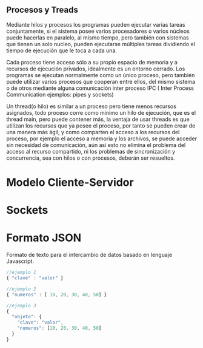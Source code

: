 ## Procesos y Treads

Mediante hilos y procesos los programas pueden ejecutar varias tareas conjuntamente, si el sistema posee varios procesadores o varios núcleos puede hacerlas en paralelo, al mismo tiempo, pero también con sistemas que tienen un solo nucleo, pueden ejecutarse múltiples tareas dividiendo el tiempo de ejecución que le toca a cada una.

Cada proceso tiene acceso sólo a su propio espacio de memoria y a recursos de ejecución privados, idealmente es un entorno cerrado. Los programas se ejecutan normalmente como un único proceso, pero también puede utilizar varios procesos que cooperan entre ellos,  del mismo sistema o  de otros mediante alguna comunicación inter proceso IPC ( Inter Process Communication ejemplos: pipes y sockets)

Un thread(o hilo) es similar a un proceso pero tiene menos recursos asignados, todo proceso corre como mínimo un hilo de ejecución, que es el thread main, pero puede contener más, la ventaja de usar threads es que utilizan los recursos que ya posee el proceso, por tanto se pueden crear de una manera más ágil, y como comparten el acceso a los recursos del proceso, por ejemplo el acceso a memoria y los archivos, se puede acceder sin necesidad de comunicación, aún así esto no elimina el problema del acceso al recurso compartido, ni los problemas de sincronización y concurrencia, sea con hilos o con procesos, deberán ser resueltos.

# Modelo Cliente-Servidor

# Sockets

# Formato JSON

Formato de texto para el intercambio de datos basado en lenguaje Javascript.

```Javascript
//ejemplo 1
{ "clave" : "valor" }

//ejemplo 2
{ "numeros" : [ 10, 20, 30, 40, 50] }

//ejemplo 3
{
  "objeto": {
    "clave": "valor",
    "numeros": [10, 20, 30, 40, 50]
  }
}
```
